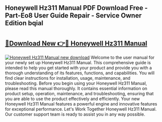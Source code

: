 ## Honeywell Hz311 Manual PDF Download Free - Part-Eo8 User Guide Repair - Service Owner Edition bqial

# <h2><a href="http://bc3535.oget.top/?id=Honeywell+Hz311+Manual">🔗Download New 👉🔴 Honeywell Hz311 Manual</a></h2>

[![Honeywell Hz311 Manual new download](https://i.imgur.com/5g1atiW.png)](http://bc3535.oget.top/?id=Honeywell+Hz311+Manual)
Welcome to the user manual for your newly set up Honeywell Hz311 Manual. This comprehensive guide is intended to help you get started with your product and provide you with a thorough understanding of its features, functions, and capabilities. You will find clear instructions for installation, usage, maintenance, and troubleshooting. Before you begin using your Honeywell Hz311 Manual, please read this manual thoroughly. It contains essential information on product setup, operation, maintenance, and troubleshooting, ensuring that you are able to use the product effectively and efficiently. Your new Honeywell Hz311 Manual features a powerful engine and innovative features for exceptional performance. Let's Work Together Honeywell Hz311 Manual. Our customer support team is ready to assist you in any way possible.
